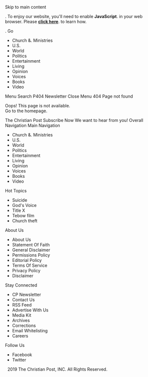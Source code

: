 Skip to main content <p class="enable-js">. To enjoy our website, you'll need to enable <b>JavaScript</b>. in your web browser. Please <a href="http://enable-javascript.com/" target="\_blank"><b>click here</b></a>. to learn how. </p>. Go

*   Church &. Ministries
*   U.S.
*   World
*   Politics
*   Entertainment
*   Living
*   Opinion
*   Voices
*   Books
*   Video

Menu Search P404 Newsletter Close Menu 404 Page not found

Oops! This page is not available.  
Go to the homepage.

The Christian Post Subscribe Now We want to hear from you! Overall Navigation Main Navigation

*   Church &. Ministries
*   U.S.
*   World
*   Politics
*   Entertainment
*   Living
*   Opinion
*   Voices
*   Books
*   Video

Hot Topics

*   Suicide
*   God's Voice
*   Title X
*   Tebow film
*   Church theft

About Us

*   About Us
*   Statement Of Faith
*   General Disclaimer
*   Permissions Policy
*   Editorial Policy
*   Terms Of Service
*   Privacy Policy
*   Disclaimer

Stay Connected

*   CP Newsletter
*   Contact Us
*   RSS Feed
*   Advertise With Us
*   Media Kit
*   Archives
*   Corrections
*   Email Whitelisting
*   Careers

Follow Us

*   Facebook
*   Twitter

  2019 The Christian Post, INC. All Rights Reserved.